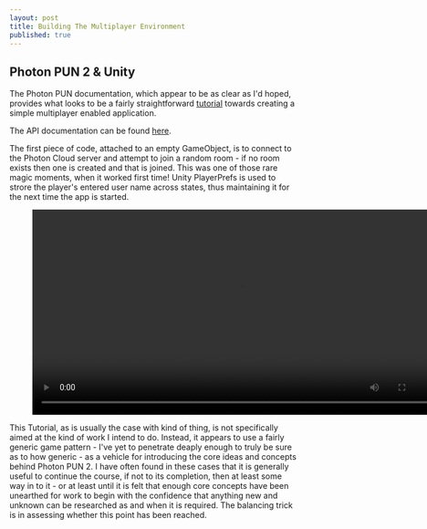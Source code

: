 ```yaml
---
layout: post
title: Building The Multiplayer Environment
published: true
---
```


## Photon PUN 2 & Unity

The Photon PUN documentation, which appear to be as clear as I'd hoped, provides what looks to be a fairly straightforward [tutorial](https://doc.photonengine.com/en-us/pun/v2/demos-and-tutorials/pun-basics-tutorial/intro) towards creating a simple multiplayer enabled application. 

The API documentation can be found [here](https://doc-api.photonengine.com/en/pun/v2/index.html).

The first piece of code, attached to an empty GameObject, is to connect to the Photon Cloud server and attempt to join a random room - if no room exists then one is created and that is joined. This was one of those rare magic moments, when it worked first time! Unity PlayerPrefs is used to strore the player's entered user name across states, thus maintaining it for the next time the app is started.

<figure class="video_container">
  <video style="width:720px;" autoplay loop>
    <source src="\media\pun-connect-2.mp4" type="video/mp4">
    Woops! Your browser does not support the HTML5 video tag.
  </video>
</figure>

This Tutorial, as is usually the case with kind of thing, is not specifically aimed at the kind of work I intend to do.  Instead, it appears to use a fairly generic game pattern - I've yet to penetrate deaply enough to truly be sure as to how generic - as a vehicle for introducing the core ideas and concepts behind Photon PUN 2. I have often found in these cases that it is generally useful to continue the course, if not to its completion, then at least some way in to it - or at least until it is felt that enough core concepts have been unearthed for work to begin with the confidence that anything new and unknown can be researched as and when it is required. The balancing trick is in assessing whether this point has been reached.





